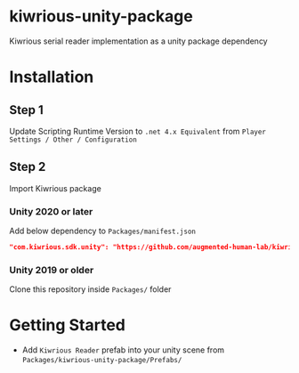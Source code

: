 # kiwrious-unity-package
Kiwrious serial reader implementation as a unity package dependency

# Installation

## Step 1
Update Scripting Runtime Version to `.net 4.x Equivalent` from `Player Settings / Other / Configuration`

## Step 2
Import Kiwrious package

### Unity 2020 or later 
Add below dependency to `Packages/manifest.json`
```json
"com.kiwrious.sdk.unity": "https://github.com/augmented-human-lab/kiwrious-unity-package.git"
```

### Unity 2019 or older
Clone this repository inside `Packages/` folder


# Getting Started

- Add `Kiwrious Reader` prefab into your unity scene from `Packages/kiwrious-unity-package/Prefabs/` 



